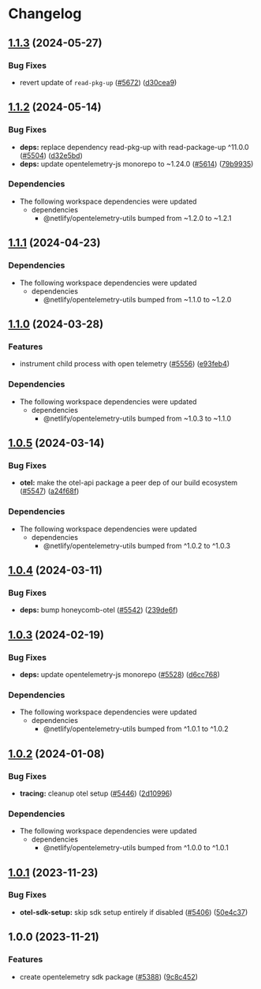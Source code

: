 # Changelog

## [1.1.3](https://github.com/netlify/build/compare/opentelemetry-sdk-setup-v1.1.2...opentelemetry-sdk-setup-v1.1.3) (2024-05-27)


### Bug Fixes

* revert update of `read-pkg-up` ([#5672](https://github.com/netlify/build/issues/5672)) ([d30cea9](https://github.com/netlify/build/commit/d30cea9db5ca1262540554fc53eac9fe011bbe8a))

## [1.1.2](https://github.com/netlify/build/compare/opentelemetry-sdk-setup-v1.1.1...opentelemetry-sdk-setup-v1.1.2) (2024-05-14)


### Bug Fixes

* **deps:** replace dependency read-pkg-up with read-package-up ^11.0.0 ([#5504](https://github.com/netlify/build/issues/5504)) ([d32e5bd](https://github.com/netlify/build/commit/d32e5bd871752aa5b895fc4f5e1a8656b9257126))
* **deps:** update opentelemetry-js monorepo to ~1.24.0 ([#5614](https://github.com/netlify/build/issues/5614)) ([79b9935](https://github.com/netlify/build/commit/79b9935fe9e233e01febe74a996ceb582db16a6f))


### Dependencies

* The following workspace dependencies were updated
  * dependencies
    * @netlify/opentelemetry-utils bumped from ~1.2.0 to ~1.2.1

## [1.1.1](https://github.com/netlify/build/compare/opentelemetry-sdk-setup-v1.1.0...opentelemetry-sdk-setup-v1.1.1) (2024-04-23)


### Dependencies

* The following workspace dependencies were updated
  * dependencies
    * @netlify/opentelemetry-utils bumped from ~1.1.0 to ~1.2.0

## [1.1.0](https://github.com/netlify/build/compare/opentelemetry-sdk-setup-v1.0.5...opentelemetry-sdk-setup-v1.1.0) (2024-03-28)


### Features

* instrument child process with open telemetry ([#5556](https://github.com/netlify/build/issues/5556)) ([e93feb4](https://github.com/netlify/build/commit/e93feb4fe6510fd92abd94652ecce0bebfd31ab1))


### Dependencies

* The following workspace dependencies were updated
  * dependencies
    * @netlify/opentelemetry-utils bumped from ~1.0.3 to ~1.1.0

## [1.0.5](https://github.com/netlify/build/compare/opentelemetry-sdk-setup-v1.0.4...opentelemetry-sdk-setup-v1.0.5) (2024-03-14)


### Bug Fixes

* **otel:** make the otel-api package a peer dep of our build ecosystem ([#5547](https://github.com/netlify/build/issues/5547)) ([a24f68f](https://github.com/netlify/build/commit/a24f68fc67f4f6d464e0f86c2309debb70d22cd9))


### Dependencies

* The following workspace dependencies were updated
  * dependencies
    * @netlify/opentelemetry-utils bumped from ^1.0.2 to ^1.0.3

## [1.0.4](https://github.com/netlify/build/compare/opentelemetry-sdk-setup-v1.0.3...opentelemetry-sdk-setup-v1.0.4) (2024-03-11)


### Bug Fixes

* **deps:** bump honeycomb-otel ([#5542](https://github.com/netlify/build/issues/5542)) ([239de6f](https://github.com/netlify/build/commit/239de6fa1178ad3d906155b8edf7c96c03edc3cd))

## [1.0.3](https://github.com/netlify/build/compare/opentelemetry-sdk-setup-v1.0.2...opentelemetry-sdk-setup-v1.0.3) (2024-02-19)


### Bug Fixes

* **deps:** update opentelemetry-js monorepo ([#5528](https://github.com/netlify/build/issues/5528)) ([d6cc768](https://github.com/netlify/build/commit/d6cc7681af3ec78a434650d96dc051beebfd7a44))


### Dependencies

* The following workspace dependencies were updated
  * dependencies
    * @netlify/opentelemetry-utils bumped from ^1.0.1 to ^1.0.2

## [1.0.2](https://github.com/netlify/build/compare/opentelemetry-sdk-setup-v1.0.1...opentelemetry-sdk-setup-v1.0.2) (2024-01-08)


### Bug Fixes

* **tracing:** cleanup otel setup ([#5446](https://github.com/netlify/build/issues/5446)) ([2d10996](https://github.com/netlify/build/commit/2d10996ee91e7640be0e4b53105ae30cb42752fe))


### Dependencies

* The following workspace dependencies were updated
  * dependencies
    * @netlify/opentelemetry-utils bumped from ^1.0.0 to ^1.0.1

## [1.0.1](https://github.com/netlify/build/compare/opentelemetry-sdk-setup-v1.0.0...opentelemetry-sdk-setup-v1.0.1) (2023-11-23)


### Bug Fixes

* **otel-sdk-setup:** skip sdk setup entirely if disabled ([#5406](https://github.com/netlify/build/issues/5406)) ([50e4c37](https://github.com/netlify/build/commit/50e4c37b1c1720829d3fe87278d06534e08d6269))

## 1.0.0 (2023-11-21)


### Features

* create opentelemetry sdk package ([#5388](https://github.com/netlify/build/issues/5388)) ([9c8c452](https://github.com/netlify/build/commit/9c8c452edb6d062ac7f03eaa64e9a23e0791ad7c))
